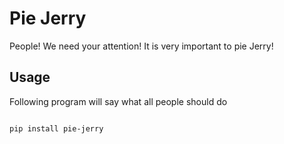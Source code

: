 # Pie Jerry

People! We need your attention! It is very important to pie Jerry!

## Usage

Following program will say what all people should do

```

pip install pie-jerry
```